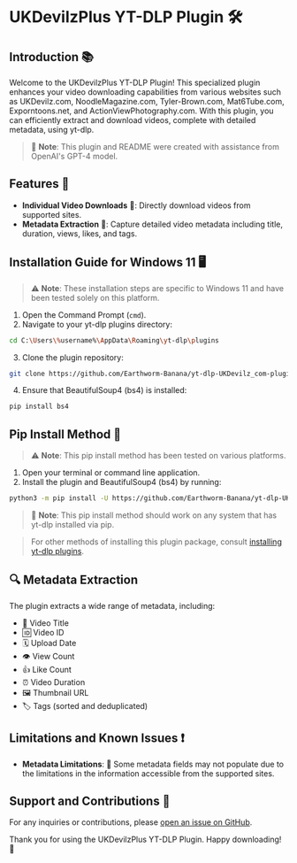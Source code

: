 # UKDevilzPlus YT-DLP Plugin 🛠️

## Introduction 📚

Welcome to the UKDevilzPlus YT-DLP Plugin! This specialized plugin enhances your video downloading capabilities from various websites such as UKDevilz.com, NoodleMagazine.com, Tyler-Brown.com, Mat6Tube.com, Exporntoons.net, and ActionViewPhotography.com. With this plugin, you can efficiently extract and download videos, complete with detailed metadata, using yt-dlp.

> 📝 **Note**: This plugin and README were created with assistance from OpenAI's GPT-4 model.

## Features 🌟

- **Individual Video Downloads** 🎥: Directly download videos from supported sites.
- **Metadata Extraction** 📝: Capture detailed video metadata including title, duration, views, likes, and tags.

## Installation Guide for Windows 11 🖥️

> ⚠️ **Note**: These installation steps are specific to Windows 11 and have been tested solely on this platform.

1. Open the Command Prompt (`cmd`).
2. Navigate to your yt-dlp plugins directory:

```bash
cd C:\Users\%username%\AppData\Roaming\yt-dlp\plugins
```

3. Clone the plugin repository:

```bash
git clone https://github.com/Earthworm-Banana/yt-dlp-UKDevilz_com-plugin.git
```

4. Ensure that BeautifulSoup4 (bs4) is installed:

```bash
pip install bs4
```

## Pip Install Method 📱

> ⚠️ **Note**: This pip install method has been tested on various platforms.

1. Open your terminal or command line application.
2. Install the plugin and BeautifulSoup4 (bs4) by running:

```bash
python3 -m pip install -U https://github.com/Earthworm-Banana/yt-dlp-UKDevilz_com-plugin/archive/refs/heads/master.zip bs4
```

> 📘 **Note**: This pip install method should work on any system that has yt-dlp installed via pip.

> For other methods of installing this plugin package, consult [installing yt-dlp plugins](https://github.com/yt-dlp/yt-dlp#installing-plugins).

## 🔍 Metadata Extraction

The plugin extracts a wide range of metadata, including:

- 📝 Video Title
- 🆔 Video ID
- 🗓️ Upload Date
- 👁️ View Count
- 👍 Like Count
- ⏰ Video Duration
- 🖼️ Thumbnail URL
- 🏷️ Tags (sorted and deduplicated)

## Limitations and Known Issues ❗

- **Metadata Limitations**: 📄 Some metadata fields may not populate due to the limitations in the information accessible from the supported sites.

## Support and Contributions 🤝

For any inquiries or contributions, please [open an issue on GitHub](https://github.com/Earthworm-Banana/yt-dlp-UKDevilz_com-plugin/issues).

Thank you for using the UKDevilzPlus YT-DLP Plugin. Happy downloading! 🙏
